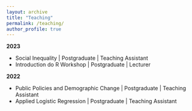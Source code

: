 ```yaml
---
layout: archive
title: "Teaching"
permalink: /teaching/
author_profile: true
---
```

**2023**

* Social Inequality | Postgraduate | Teaching Assistant 
* Introduction do R Workshop | Postgraduate | Lecturer

**2022**

* Public Policies and Demographic Change | Postgraduate | Teaching Assistant
* Applied Logistic Regression | Postgraduate | Teaching Assistant
